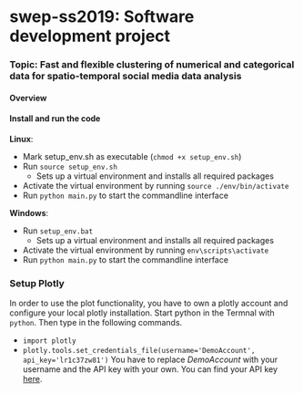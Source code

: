 # swep-ss2019: Software development project

### Topic: Fast and flexible clustering of numerical and categorical data for spatio-temporal social media data analysis

#### Overview

#### Install and run the code
**Linux**:
 - Mark setup_env.sh as executable (`chmod +x setup_env.sh`)
 - Run `source setup_env.sh`
   - Sets up a virtual environment and installs all required packages
 - Activate the virtual environment by running `source ./env/bin/activate`
 - Run `python main.py` to start the commandline interface

 **Windows**:
  - Run `setup_env.bat`
    - Sets up a virtual environment and installs all required packages
  - Activate the virtual environment by running `env\scripts\activate`
  - Run `python main.py` to start the commandline interface

### Setup Plotly
In order to use the plot functionality, you have to own a plotly account and
configure your local plotly installation.
Start python in the Termnal with `python`. Then type in the following commands.
  - `import plotly`
  - `plotly.tools.set_credentials_file(username='DemoAccount', api_key='lr1c37zw81')`
You have to replace *DemoAccount* with your username and the API key with your own. You can find your API key [here](https://plot.ly/settings/api).
